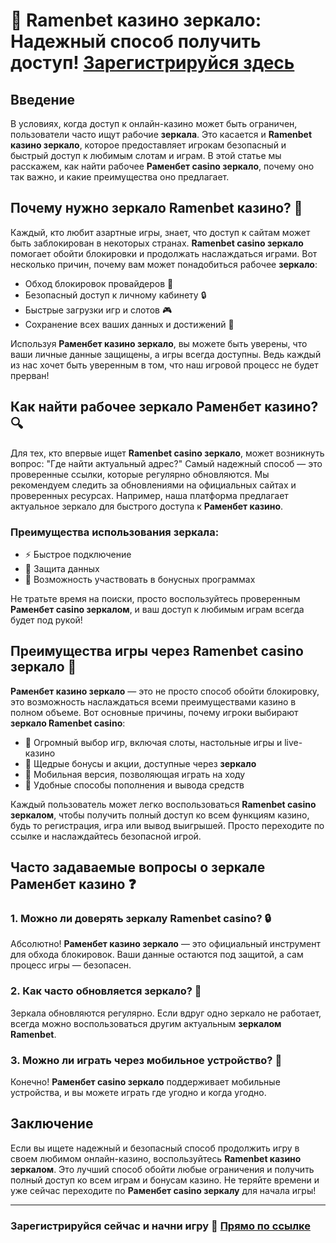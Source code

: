 # 🎰 Ramenbet казино зеркало: Надежный способ получить доступ! [Зарегистрируйся здесь](https://get.saltyram.com/ru/registration?apkpop=0&partner=p24970p3296034p5526)
## Введение

В условиях, когда доступ к онлайн-казино может быть ограничен, пользователи часто ищут рабочие **зеркала**. Это касается и **Ramenbet казино зеркало**, которое предоставляет игрокам безопасный и быстрый доступ к любимым слотам и играм. В этой статье мы расскажем, как найти рабочее **Раменбет casino зеркало**, почему оно так важно, и какие преимущества оно предлагает.

## Почему нужно зеркало Ramenbet казино? 🎯

Каждый, кто любит азартные игры, знает, что доступ к сайтам может быть заблокирован в некоторых странах. **Ramenbet casino зеркало** помогает обойти блокировки и продолжать наслаждаться играми. Вот несколько причин, почему вам может понадобиться рабочее **зеркало**:

- Обход блокировок провайдеров 📵
- Безопасный доступ к личному кабинету 🔒
- Быстрые загрузки игр и слотов 🎮
- Сохранение всех ваших данных и достижений 💼

Используя **Раменбет казино зеркало**, вы можете быть уверены, что ваши личные данные защищены, а игры всегда доступны. Ведь каждый из нас хочет быть уверенным в том, что наш игровой процесс не будет прерван!

## Как найти рабочее зеркало Раменбет казино? 🔍

Для тех, кто впервые ищет **Ramenbet casino зеркало**, может возникнуть вопрос: "Где найти актуальный адрес?" Самый надежный способ — это проверенные ссылки, которые регулярно обновляются. Мы рекомендуем следить за обновлениями на официальных сайтах и проверенных ресурсах. Например, наша платформа предлагает актуальное зеркало для быстрого доступа к **Раменбет казино**.

### Преимущества использования зеркала:

- ⚡ Быстрое подключение
- 🔐 Защита данных
- 🤑 Возможность участвовать в бонусных программах

Не тратьте время на поиски, просто воспользуйтесь проверенным **Раменбет casino зеркалом**, и ваш доступ к любимым играм всегда будет под рукой!

## Преимущества игры через Ramenbet casino зеркало 🎲

**Раменбет казино зеркало** — это не просто способ обойти блокировку, это возможность наслаждаться всеми преимуществами казино в полном объеме. Вот основные причины, почему игроки выбирают **зеркало Ramenbet casino**:

- 🎰 Огромный выбор игр, включая слоты, настольные игры и live-казино
- 🎁 Щедрые бонусы и акции, доступные через **зеркало**
- 📲 Мобильная версия, позволяющая играть на ходу
- 🏦 Удобные способы пополнения и вывода средств

Каждый пользователь может легко воспользоваться **Ramenbet casino зеркалом**, чтобы получить полный доступ ко всем функциям казино, будь то регистрация, игра или вывод выигрышей. Просто переходите по ссылке и наслаждайтесь безопасной игрой.

## Часто задаваемые вопросы о зеркале Раменбет казино ❓

### 1. Можно ли доверять зеркалу Ramenbet casino? 🔒
Абсолютно! **Раменбет казино зеркало** — это официальный инструмент для обхода блокировок. Ваши данные остаются под защитой, а сам процесс игры — безопасен.

### 2. Как часто обновляется зеркало? 🔄
Зеркала обновляются регулярно. Если вдруг одно зеркало не работает, всегда можно воспользоваться другим актуальным **зеркалом Ramenbet**.

### 3. Можно ли играть через мобильное устройство? 📱
Конечно! **Раменбет casino зеркало** поддерживает мобильные устройства, и вы можете играть где угодно и когда угодно.

## Заключение

Если вы ищете надежный и безопасный способ продолжить игру в своем любимом онлайн-казино, воспользуйтесь **Ramenbet казино зеркалом**. Это лучший способ обойти любые ограничения и получить полный доступ ко всем играм и бонусам казино. Не теряйте времени и уже сейчас переходите по **Раменбет casino зеркалу** для начала игры!

---

### Зарегистрируйся сейчас и начни игру 🎰 [Прямо по ссылке](https://get.saltyram.com/ru/registration?apkpop=0&partner=p24970p3296034p5526)
